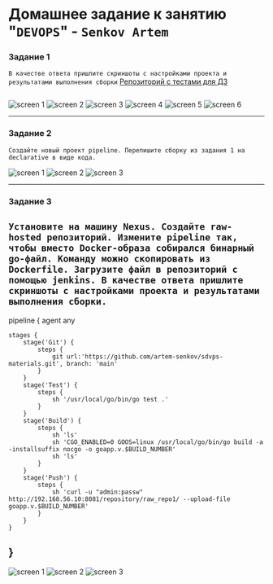# Домашнее задание к занятию "`DEVOPS`" - `Senkov Artem`



### Задание 1

`В качестве ответа пришлите скриншоты с настройками проекта и результатами выполнения сборки`
[Репозиторий с тестами для ДЗ](https://github.com/artem-senkov/sdvps-materials)
```
```

![screen 1](https://github.com/artem-senkov/8-03-hw/blob/main/img/config1.png)
![screen 2](https://github.com/artem-senkov/8-03-hw/blob/main/img/config2.png)
![screen 3](https://github.com/artem-senkov/8-03-hw/blob/main/img/result1.png)
![screen 4](https://github.com/artem-senkov/8-03-hw/blob/main/img/result2.png)
![screen 5](https://github.com/artem-senkov/8-03-hw/blob/main/img/repo1.png)
![screen 6](https://github.com/artem-senkov/8-03-hw/blob/main/img/repo2.png)


---

### Задание 2

`Создайте новый проект pipeline.
Перепишите сборку из задания 1 на declarative в виде кода.`

![screen 1](https://github.com/artem-senkov/8-03-hw/blob/main/img/pipeconfig.png)
![screen 2](https://github.com/artem-senkov/8-03-hw/blob/main/img/piperesult.png)
![screen 3](https://github.com/artem-senkov/8-03-hw/blob/main/img/pipeconsole.png)

---

### Задание 3

`Установите на машину Nexus.
Создайте raw-hosted репозиторий.
Измените pipeline так, чтобы вместо Docker-образа собирался бинарный go-файл. Команду можно скопировать из Dockerfile.
Загрузите файл в репозиторий с помощью jenkins.
В качестве ответа пришлите скриншоты с настройками проекта и результатами выполнения сборки.`
---
pipeline {
    agent any

    stages {
        stage('Git') {
            steps {
                git url:'https://github.com/artem-senkov/sdvps-materials.git', branch: 'main'
            }
        }
        stage('Test') {
            steps {
                sh '/usr/local/go/bin/go test .'
            }
        }
        stage('Build') {
            steps {
                sh 'ls'
                sh 'CGO_ENABLED=0 GOOS=linux /usr/local/go/bin/go build -a -installsuffix nocgo -o goapp.v.$BUILD_NUMBER'
                sh 'ls'
            }
        }
        stage('Push') {
            steps {
                sh 'curl -u "admin:passw" http://192.168.56.10:8081/repository/raw_repo1/ --upload-file goapp.v.$BUILD_NUMBER'
            }
        }
    }
}
---
![screen 1](https://github.com/artem-senkov/8-03-hw/blob/main/img/stageview.png)
![screen 2](https://github.com/artem-senkov/8-03-hw/blob/main/img/3consoleoutput.png)
![screen 3](https://github.com/artem-senkov/8-03-hw/blob/main/img/rawrepo.png)
